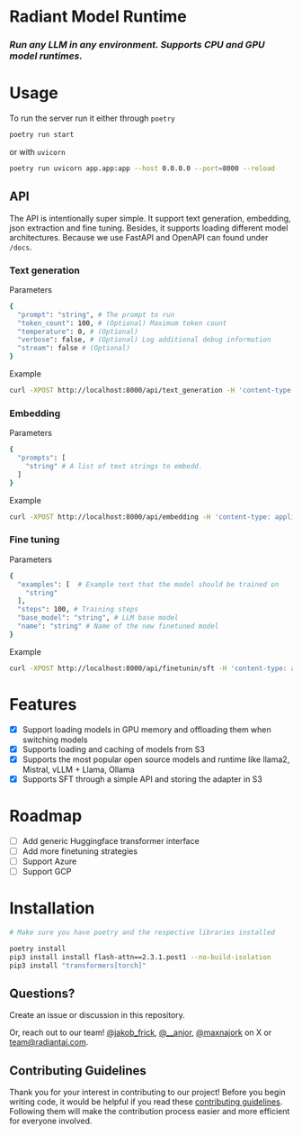 # Radiant Model Runtime

### _Run any LLM in any environment. Supports CPU and GPU model runtimes._

# Usage

To run the server run it either through `poetry`

```bash
poetry run start
```

or with `uvicorn`

```bash
poetry run uvicorn app.app:app --host 0.0.0.0 --port=8000 --reload
```

## API

The API is intentionally super simple. It support text generation, embedding, json extraction and fine tuning. Besides, it supports loading different model architectures. Because we use FastAPI and OpenAPI can found under `/docs`.

### Text generation

Parameters
```bash
{
  "prompt": "string", # The prompt to run 
  "token_count": 100, # (Optional) Maximum token count
  "temperature": 0, # (Optional)
  "verbose": false, # (Optional) Log additional debug information
  "stream": false # (Optional)
}
```

Example
```bash
curl -XPOST http://localhost:8000/api/text_generation -H 'content-type: application/json' -d '{ "prompt": "123"}'
```


### Embedding

Parameters
```bash
{
  "prompts": [
    "string" # A list of text strings to embedd.
  ]
}
```

Example
```bash
curl -XPOST http://localhost:8000/api/embedding -H 'content-type: application/json' -d '{ "prompts": ["123"]}'
```

### Fine tuning

Parameters
```bash
{
  "examples": [  # Example text that the model should be trained on
    "string"
  ],
  "steps": 100, # Training steps
  "base_model": "string", # LLM base model
  "name": "string" # Name of the new finetuned model
}
```

Example
```bash
curl -XPOST http://localhost:8000/api/finetunin/sft -H 'content-type: application/json' -d '{ "examples": ["123"], "steps": 10, "base_model": "llama2", "name": "finetuned_llama2"}'
```


# Features

- [x] Support loading models in GPU memory and offloading them when switching models
- [x] Supports loading and caching of models from S3
- [x] Supports the most popular open source models and runtime like llama2, Mistral, vLLM + Llama, Ollama
- [x] Supports SFT through a simple API and storing the adapter in S3

# Roadmap

- [ ] Add generic Huggingface transformer interface
- [ ] Add more finetuning strategies
- [ ] Support Azure
- [ ] Support GCP 

# Installation

```bash
# Make sure you have poetry and the respective libraries installed

poetry install
pip3 install install flash-attn==2.3.1.post1 --no-build-isolation
pip3 install "transformers[torch]"
```

## Questions?

Create an issue or discussion in this repository.

Or, reach out to our team! [@jakob_frick](https://twitter.com/frick_jakob/), [@__anjor](https://twitter.com/__anjor), [@maxnajork](https://twitter.com/maxnajork) on X or [team@radiantai.com](mailto:team@radiantai.com).

## Contributing Guidelines

Thank you for your interest in contributing to our project! Before you begin writing code, it would be helpful if you read these [contributing guidelines](CONTRIBUTING.md). Following them will make the contribution process easier and more efficient for everyone involved.

